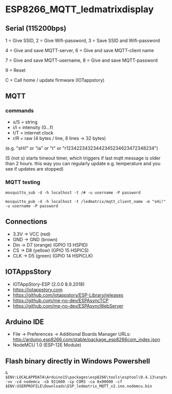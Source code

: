 # ESP8266_MQTT_ledmatrixdisplay

## Serial (115200bps)

1 = Give SSID, 2 = Give Wifi-password, 3 = Save SSID and Wifi-password

4 = Give and save MQTT-server, 6 = Give and save MQTT-client name

7 = Give and save MQTT-username, 8 = Give and save MQTT-password

9 = Reset

C = Call home / update firmware (IOTappstory)


## MQTT

### commands
- s/S = string
- i/I = intensity (0...f)
- t/T = internet clock
- r/R = raw (4 bytes / line, 8 lines -> 32 bytes)

(e.g. "sHi!" or "ia" or "t" or "r12342234323442345234623472348234")

(S (not s) starts timeout timer, which triggers if last mqtt message is older than 2 hours. this way you can regularly update e.g. temperature and you see if updates are stopped)

### MQTT testing
```
mosquitto_sub -d -h localhost -t /# -u username -P password
```
```
mosquitto_pub -d -h localhost -t /ledmatrix/mqtt_client_name -m "sHi!" -u username -P password
```

## Connections
- 3.3V -> VCC (red) 
- GND -> GND (brown)
- Din -> D7 (orange) (GPIO 13 HSPID)
- CS -> D8 (yellow) (GPIO 15 HSPICS)
- CLK -> D5 (green) (GPIO 14 HSPICLK)

## IOTAppsStory

- IOTAppStory-ESP (2.0.0 8.9.2018)
- https://iotappstory.com
- https://github.com/iotappstory/ESP-Library/releases
- https://github.com/me-no-dev/ESPAsyncTCP
- https://github.com/me-no-dev/ESPAsyncWebServer

## Arduino IDE

- File -> Preferences -> Additional Boards Manager URLs: http://arduino.esp8266.com/stable/package_esp8266com_index.json
- NodeMCU 1.0 (ESP-12E Module)

## Flash binary directly in Windows Powershell

```
& $ENV:LOCALAPPDATA\Arduino15\packages\esp8266\tools\esptool\0.4.13\esptool.exe -vv -cd nodemcu -cb 921600 -cp COM3 -ca 0x00000 -cf $ENV:USERPROFILE\Downloads\ESP_ledmatrix_MQTT_v2.ino.nodemcu.bin
```
